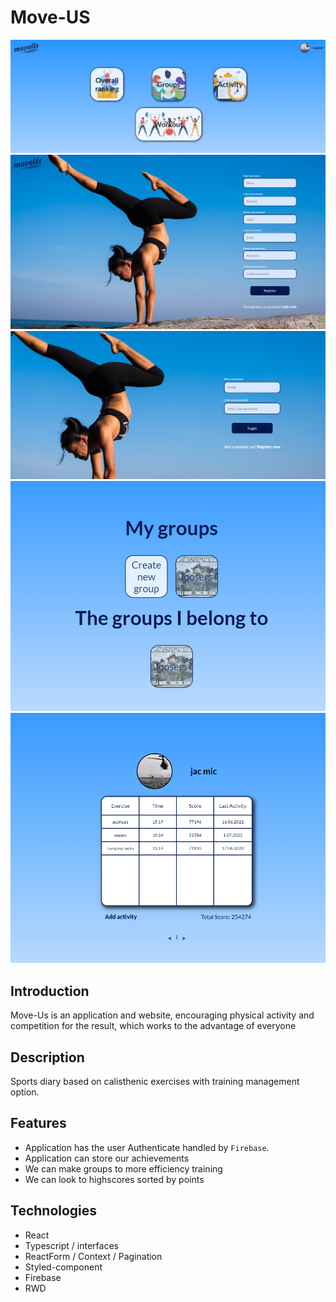 # Move-US


![](demo1.png)
![](demo2.png)
![](demo3.PNG)
![](demo4.PNG)
![](demo5.PNG)

## Introduction
Move-Us is an application and website, encouraging physical activity and competition for the result, which works to the advantage of everyone


## Description
Sports diary based on calisthenic exercises with training management option.


## Features

* Application has the user Authenticate handled by `Firebase`. 
* Application can store our achievements
* We can make groups to more efficiency training
* We can look to highscores sorted by points

## Technologies

* React
* Typescript / interfaces
* ReactForm / Context / Pagination
* Styled-component
* Firebase
* RWD
